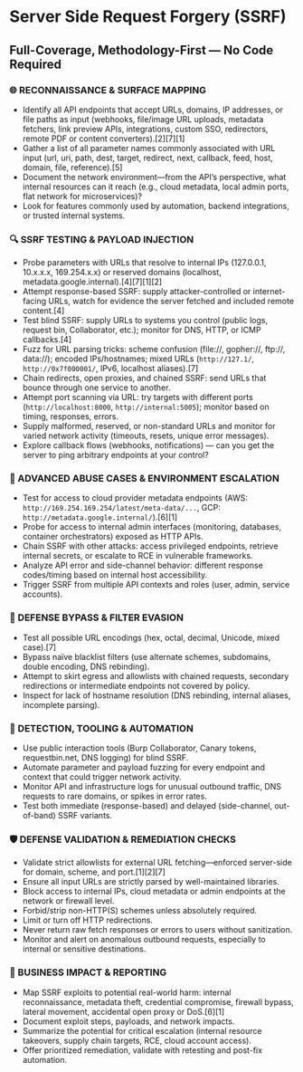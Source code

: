 # Server Side Request Forgery (SSRF)

## Full-Coverage, Methodology-First — No Code Required

### 🌐 RECONNAISSANCE & SURFACE MAPPING

  - Identify all API endpoints that accept URLs, domains, IP addresses, or file paths as input (webhooks, file/image URL uploads, metadata fetchers, link preview APIs, integrations, custom SSO, redirectors, remote PDF or content converters).[2][7][1]
  - Gather a list of all parameter names commonly associated with URL input (url, uri, path, dest, target, redirect, next, callback, feed, host, domain, file, reference).[5]
  - Document the network environment—from the API’s perspective, what internal resources can it reach (e.g., cloud metadata, local admin ports, flat network for microservices)?
  - Look for features commonly used by automation, backend integrations, or trusted internal systems.

### 🔍 SSRF TESTING & PAYLOAD INJECTION

  - Probe parameters with URLs that resolve to internal IPs (127.0.0.1, 10.x.x.x, 169.254.x.x) or reserved domains (localhost, metadata.google.internal).[4][7][1][2]
  - Attempt response-based SSRF: supply attacker-controlled or internet-facing URLs, watch for evidence the server fetched and included remote content.[4]
  - Test blind SSRF: supply URLs to systems you control (public logs, request bin, Collaborator, etc.); monitor for DNS, HTTP, or ICMP callbacks.[4]
  - Fuzz for URL parsing tricks: scheme confusion (file://, gopher://, ftp://, data://); encoded IPs/hostnames; mixed URLs (`http://127.1/`, `http://0x7f000001/`, IPv6, localhost aliases).[7]
  - Chain redirects, open proxies, and chained SSRF: send URLs that bounce through one service to another.
  - Attempt port scanning via URL: try targets with different ports (`http://localhost:8000`, `http://internal:5005`); monitor based on timing, responses, errors.
  - Supply malformed, reserved, or non-standard URLs and monitor for varied network activity (timeouts, resets, unique error messages).
  - Explore callback flows (webhooks, notifications) — can you get the server to ping arbitrary endpoints at your control?

### 💾 ADVANCED ABUSE CASES & ENVIRONMENT ESCALATION

  - Test for access to cloud provider metadata endpoints (AWS: `http://169.254.169.254/latest/meta-data/...`, GCP: `http://metadata.google.internal/`).[6][1]
  - Probe for access to internal admin interfaces (monitoring, databases, container orchestrators) exposed as HTTP APIs.
  - Chain SSRF with other attacks: access privileged endpoints, retrieve internal secrets, or escalate to RCE in vulnerable frameworks.
  - Analyze API error and side-channel behavior: different response codes/timing based on internal host accessibility.
  - Trigger SSRF from multiple API contexts and roles (user, admin, service accounts).

### 🧠 DEFENSE BYPASS & FILTER EVASION

  - Test all possible URL encodings (hex, octal, decimal, Unicode, mixed case).[7]
  - Bypass naïve blacklist filters (use alternate schemes, subdomains, double encoding, DNS rebinding).
  - Attempt to skirt egress and allowlists with chained requests, secondary redirections or intermediate endpoints not covered by policy.
  - Inspect for lack of hostname resolution (DNS rebinding, internal aliases, incomplete parsing).

### 🎯 DETECTION, TOOLING & AUTOMATION

  - Use public interaction tools (Burp Collaborator, Canary tokens, requestbin.net, DNS logging) for blind SSRF.
  - Automate parameter and payload fuzzing for every endpoint and context that could trigger network activity.
  - Monitor API and infrastructure logs for unusual outbound traffic, DNS requests to rare domains, or spikes in error rates.
  - Test both immediate (response-based) and delayed (side-channel, out-of-band) SSRF variants.

### 🛡️ DEFENSE VALIDATION & REMEDIATION CHECKS

  - Validate strict allowlists for external URL fetching—enforced server-side for domain, scheme, and port.[1][2][7]
  - Ensure all input URLs are strictly parsed by well-maintained libraries.
  - Block access to internal IPs, cloud metadata or admin endpoints at the network or firewall level.
  - Forbid/strip non-HTTP(S) schemes unless absolutely required.
  - Limit or turn off HTTP redirections.
  - Never return raw fetch responses or errors to users without sanitization.
  - Monitor and alert on anomalous outbound requests, especially to internal or sensitive destinations.

### 🏁 BUSINESS IMPACT & REPORTING

  - Map SSRF exploits to potential real-world harm: internal reconnaissance, metadata theft, credential compromise, firewall bypass, lateral movement, accidental open proxy or DoS.[6][1]
  - Document exploit steps, payloads, and network impacts.
  - Summarize the potential for critical escalation (internal resource takeovers, supply chain targets, RCE, cloud account access).
  - Offer prioritized remediation, validate with retesting and post-fix automation.
